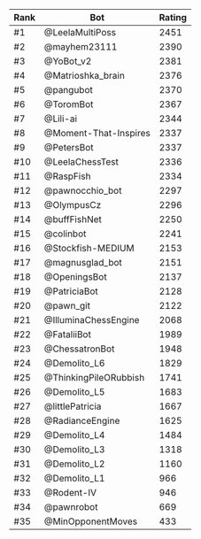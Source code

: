 Rank|Bot|Rating
---|---|---
#1|@LeelaMultiPoss|2451
#2|@mayhem23111|2390
#3|@YoBot_v2|2381
#4|@Matrioshka_brain|2376
#5|@pangubot|2370
#6|@ToromBot|2367
#7|@Lili-ai|2344
#8|@Moment-That-Inspires|2337
#9|@PetersBot|2337
#10|@LeelaChessTest|2336
#11|@RaspFish|2334
#12|@pawnocchio_bot|2297
#13|@OlympusCz|2296
#14|@buffFishNet|2250
#15|@colinbot|2241
#16|@Stockfish-MEDIUM|2153
#17|@magnusglad_bot|2151
#18|@OpeningsBot|2137
#19|@PatriciaBot|2128
#20|@pawn_git|2122
#21|@IlluminaChessEngine|2068
#22|@FataliiBot|1989
#23|@ChessatronBot|1948
#24|@Demolito_L6|1829
#25|@ThinkingPileORubbish|1741
#26|@Demolito_L5|1683
#27|@littlePatricia|1667
#28|@RadianceEngine|1625
#29|@Demolito_L4|1484
#30|@Demolito_L3|1318
#31|@Demolito_L2|1160
#32|@Demolito_L1|966
#33|@Rodent-IV|946
#34|@pawnrobot|669
#35|@MinOpponentMoves|433
